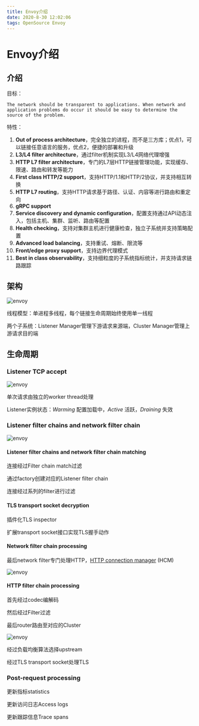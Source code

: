 ```yaml
---
title: Envoy介绍
date: 2020-8-30 12:02:06
tags: OpenSource Envoy
---
```


# Envoy介绍

## 介绍

目标：

`The network should be transparent to applications. When network and application problems do occur it should be easy to determine the source of the problem.`

特性：

1. **Out of process architecture**，完全独立的进程，而不是三方库；优点1，可以链接任意语言的服务，优点2，便捷的部署和升级
2. **L3/L4 filter architecture**，通过filter机制实现L3/L4网络代理增强
3. **HTTP L7 filter architecture**，专门的L7层HTTP链接管理功能，实现缓存、限速、路由和转发等能力
4. **First class HTTP/2 support**，支持HTTP/1.1和HTTP/2协议，并支持相互转换
5. **HTTP L7 routing**，支持HTTP请求基于路径、认证、内容等进行路由和重定向
6. **gRPC support**
7. **Service discovery and dynamic configuration**，配置支持通过API动态注入，包括主机、集群、监听、路由等配置
8. **Health checking**，支持对集群主机进行健康检查，独立子系统并支持策略配置
9. **Advanced load balancing**，支持重试、熔断、限流等
10. **Front/edge proxy support**，支持边界代理模式
11. **Best in class observability**，支持细粒度的子系统指标统计，并支持请求链路跟踪

## 架构

![envoy](https://www.envoyproxy.io/docs/envoy/latest/_images/lor-architecture.svg)

线程模型：单进程多线程，每个链接生命周期始终使用单一线程

两个子系统：Listener Manager管理下游请求来源端，Cluster Manager管理上游请求目的端

## 生命周期

### Listener TCP accept

![envoy](https://www.envoyproxy.io/docs/envoy/latest/_images/lor-listeners.svg)

单次请求由独立的worker thread处理

Listener实例状态：*Warming* 配置加载中，*Active* 活跃，*Draining* 失效

### Listener filter chains and network filter chain 

![envoy](https://www.envoyproxy.io/docs/envoy/latest/_images/lor-network-filters.svg)

#### Listener filter chains and network filter chain matching

连接经过Filter chain match过滤

通过factory创建对应的Listener filter chain

连接经过系列的filter进行过滤

#### TLS transport socket decryption

插件化TLS inspector

扩展transport socket接口实现TLS握手动作

#### Network filter chain processing

最后network filter专门处理HTTP，[HTTP connection manager](https://www.envoyproxy.io/docs/envoy/latest/intro/arch_overview/http/http_connection_management#arch-overview-http-conn-man) (HCM)

![envoy](https://www.envoyproxy.io/docs/envoy/latest/_images/lor-http-filters.svg)

#### HTTP filter chain processing

首先经过codec编解码

然后经过Filter过滤

最后router路由至对应的Cluster

![envoy](https://www.envoyproxy.io/docs/envoy/latest/_images/lor-route-config.svg)

经过负载均衡算法选择upstream

经过TLS transport socket处理TLS

### Post-request processing

更新指标statistics

更新访问日志Access logs

更新跟踪信息Trace spans

